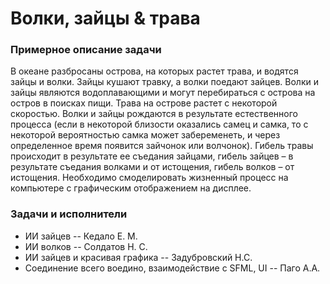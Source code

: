 # Волки, зайцы & трава

### Примерное описание задачи

В океане разбросаны острова, на которых растет трава, и водятся зайцы и волки. Зайцы кушают травку, а волки поедают зайцев. Волки и зайцы являются водоплавающими и могут перебираться с острова на остров в поисках пищи. Трава на острове растет с некоторой скоростью. Волки и зайцы рождаются в результате естественного процесса (если в некоторой близости оказались самец и самка, то с некоторой  вероятностью самка может забеременеть, и через определенное время появится зайчонок или волчонок). Гибель травы происходит в результате ее съедания зайцами, гибель зайцев – в результате съедания волками и от истощения, гибель волков – от истощения. Необходимо смоделировать жизненный процесс на компьютере с графическим отображением на дисплее. 

### Задачи и исполнители

* ИИ зайцев -- Кедало Е. М.
* ИИ волков -- Солдатов Н. С.
* ИИ зайцев и красивая графика -- Задубровский Н.С.
* Соединение всего воедино, взаимодействие с SFML, UI -- Паго А.А.
